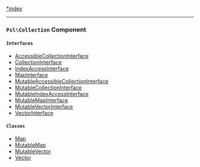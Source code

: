 <!--
    This markdown file was generated using `docs/documenter.php`.

    Any edits to it will likely be lost.
-->

[*index](./../README.md)

---

### `Psl\Collection` Component

#### `Interfaces`

- [AccessibleCollectionInterface](./../../src/Psl/Collection/AccessibleCollectionInterface.php#L18)
- [CollectionInterface](./../../src/Psl/Collection/CollectionInterface.php#L21)
- [IndexAccessInterface](./../../src/Psl/Collection/IndexAccessInterface.php#L13)
- [MapInterface](./../../src/Psl/Collection/MapInterface.php#L13)
- [MutableAccessibleCollectionInterface](./../../src/Psl/Collection/MutableAccessibleCollectionInterface.php#L20)
- [MutableCollectionInterface](./../../src/Psl/Collection/MutableCollectionInterface.php#L20)
- [MutableIndexAccessInterface](./../../src/Psl/Collection/MutableIndexAccessInterface.php#L16)
- [MutableMapInterface](./../../src/Psl/Collection/MutableMapInterface.php#L14)
- [MutableVectorInterface](./../../src/Psl/Collection/MutableVectorInterface.php#L13)
- [VectorInterface](./../../src/Psl/Collection/VectorInterface.php#L12)

#### `Classes`

- [Map](./../../src/Psl/Collection/Map.php#L20)
- [MutableMap](./../../src/Psl/Collection/MutableMap.php#L18)
- [MutableVector](./../../src/Psl/Collection/MutableVector.php#L17)
- [Vector](./../../src/Psl/Collection/Vector.php#L17)


